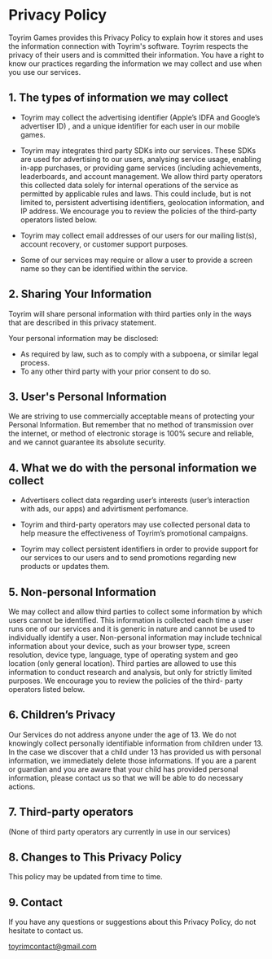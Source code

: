 # Privacy Policy


Toyrim Games provides this Privacy Policy to explain how it stores and uses the information connection with Toyrim's software.
Toyrim respects the privacy of their users and is committed their information. You have a right to know our practices regarding the information we may collect and use when you use our services.

## 1. The types of information we may collect
* Toyrim may collect the advertising identifier (Apple’s IDFA and Google’s advertiser ID) , and a unique identifier for each user in our mobile games.

* Toyrim may integrates third party SDKs into our services. These SDKs are used for advertising to our users, analysing service usage, enabling in-app purchases, or providing game services (including achievements, leaderboards, and account management. We allow third party operators this collected data solely for internal operations of the service as permitted by applicable rules and laws. This could include, but is not limited to, persistent advertising identifiers, geolocation information, and IP address. We encourage you to review the policies of the third-party operators listed below.

* Toyrim may collect email addresses of our users for our mailing list(s), account recovery, or customer support purposes.

* Some of our services may require or allow a user to provide a screen name so they can be identified within the service.

## 2. Sharing Your Information

Toyrim will share personal information with third parties only in the ways that are 
described in this privacy statement.

Your personal information may be disclosed:
* As required by law, such as to comply with a subpoena, or similar legal process.
* To any other third party with your prior consent to do so.

## 3. User's Personal Information

We are striving to use commercially acceptable means of protecting your Personal
Information. But remember that no method of transmission over the internet, or method of 
electronic storage is 100% secure and reliable, and we cannot guarantee its absolute
security.

## 4. What we do with the personal information we collect

* Advertisers collect data regarding user’s interests (user’s interaction with ads, our apps) and advirtisment perfomance.

* Toyrim and third-party operators may use collected personal data to help measure the effectiveness of Toyrim’s promotional campaigns.

* Toyrim may collect persistent identifiers in order to provide support for our services to our users and to send promotions regarding new products or updates them.

## 5. Non-personal Information

We may collect and allow third parties to collect some information by which users cannot be identified. This information is collected each time a user runs one of our services and it is generic in nature and cannot be used to individually identify a user. Non-personal information may include technical information about your device, such as your browser type, screen resolution, device type, language, type of operating system and geo location (only general location). Third parties are allowed to use this information to conduct research and analysis, but only for strictly limited purposes. We encourage you to review the policies of the third- party operators listed below.

## 6. Children’s Privacy

Our Services do not address anyone under the age of 13. We do not knowingly collect 
personally identifiable information from children under 13. In the case we discover that 
a child under 13 has provided us with personal information, we immediately delete those 
informations. If you are a parent or guardian and you are aware that your child has
provided personal information, please contact us so that we will be able to do necessary
actions.

## 7. Third-party operators

(None of third party operators arу currently in use in our services)

## 8. Changes to This Privacy Policy

This policy may be updated from time to time.

## 9. Contact

If you have any questions or suggestions about this Privacy Policy, do not hesitate to
contact us.

toyrimcontact@gmail.com
